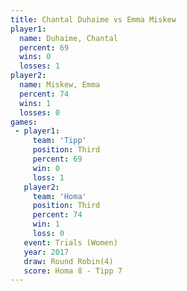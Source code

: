 ```yaml
---
title: Chantal Duhaime vs Emma Miskew
player1:                
  name: Duhaime, Chantal
  percent: 69           
  wins: 0               
  losses: 1             
player2:                
  name: Miskew, Emma    
  percent: 74           
  wins: 1               
  losses: 0             
games:
 - player1:         
     team: 'Tipp'   
     position: Third
     percent: 69    
     win: 0         
     loss: 1        
   player2:         
     team: 'Homa'   
     position: Third
     percent: 74    
     win: 1         
     loss: 0        
   event: Trials (Women) 
   year: 2017            
   draw: Round Robin(4)  
   score: Homa 8 - Tipp 7
---
```

